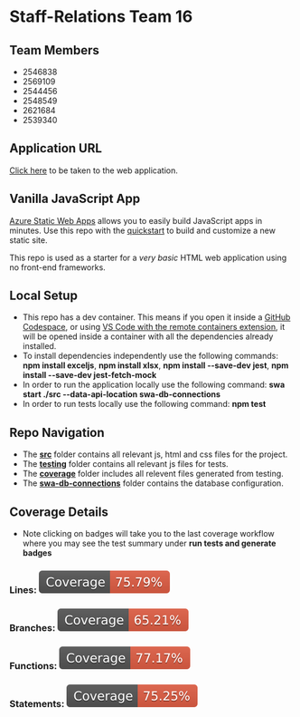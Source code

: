 # Staff-Relations Team 16

## Team Members
- 2546838
- 2569109 
- 2544456
- 2548549
- 2621684
- 2539340

## Application URL
[Click here](https://jolly-ocean-04e2df210.5.azurestaticapps.net/) to be taken to the web application.

## Vanilla JavaScript App
[Azure Static Web Apps](https://docs.microsoft.com/azure/static-web-apps/overview) allows you to easily build JavaScript apps in minutes. Use this repo with the [quickstart](https://docs.microsoft.com/azure/static-web-apps/getting-started?tabs=vanilla-javascript) to build and customize a new static site.

This repo is used as a starter for a _very basic_ HTML web application using no front-end frameworks.

## Local Setup
- This repo has a dev container. This means if you open it inside a [GitHub Codespace](https://github.com/features/codespaces), or using [VS Code with the remote containers extension](https://code.visualstudio.com/docs/remote/containers), it will be opened inside a container with all the dependencies already installed.
- To install dependencies independently use the following commands: **npm install exceljs**, **npm install xlsx**, **npm install --save-dev jest**, **npm install --save-dev jest-fetch-mock**
- In order to run the application locally use the following command: **swa start ./src --data-api-location swa-db-connections**
- In order to run tests locally use the following command: **npm test**

## Repo Navigation
- The [**src**](src) folder contains all relevant js, html and css files for the project.
- The [**testing**](testing) folder contains all relevant js files for tests.
- The [**coverage**](coverage) folder includes all relevent files generated from testing.
- The [**swa-db-connections**](swa-db-connections) folder contains the database configuration.

## Coverage Details
- Note clicking on badges will take you to the last coverage workflow where you may see the test summary under **run tests and generate badges**
### **Lines:** <a href="https://github.com/skassen2/StaffRelations/actions/runs/9206474377/job/25324405555"><img src="./coverage/badge-lines.svg"></a>
### **Branches:** <a href="https://github.com/skassen2/StaffRelations/actions/runs/9206474377/job/25324405555"><img src="./coverage/badge-branches.svg"></a>
### **Functions:** <a href="https://github.com/skassen2/StaffRelations/actions/runs/9206474377/job/25324405555"><img src="./coverage/badge-functions.svg"></a>
### **Statements:** <a href="https://github.com/skassen2/StaffRelations/actions/runs/9206474377/job/25324405555"><img src="./coverage/badge-statements.svg"></a>
